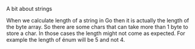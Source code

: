 A bit about strings

When we calculate length of a string in Go then it is actually the length of the byte array. So there are some chars that can take more than 1 byte to store a char. In those cases the length might not come as expected. For example the length of énum will be 5 and not 4.